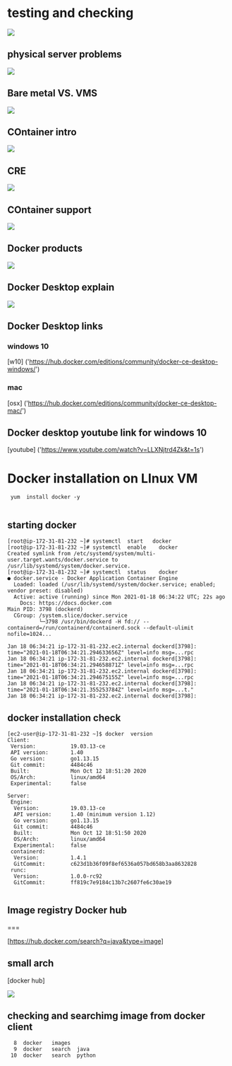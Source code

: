 # testing and checking 

<img src="test.png">

## physical server problems 

<img src="ph.png">


## Bare metal VS. VMS 

<img src="vms.png">

## COntainer intro 

<img src="creintro.png">


## CRE 
<img src="cre.png">


## COntainer support 

<img src="cresup.png">

## Docker products 

<img src="dockerpro.png">


## Docker Desktop explain 

<img src="dd.png">


## Docker Desktop links 

### windows 10 

[w10] ('https://hub.docker.com/editions/community/docker-ce-desktop-windows/')

### mac 

[osx] ('https://hub.docker.com/editions/community/docker-ce-desktop-mac/')

## Docker desktop youtube link for windows 10 

[youtube] ('https://www.youtube.com/watch?v=LLXNjtrd4Zk&t=1s')

# Docker installation on LInux VM 

```
 yum  install docker -y
 
 ```
 
 ## starting docker 
 
 ```
 [root@ip-172-31-81-232 ~]# systemctl  start   docker 
[root@ip-172-31-81-232 ~]# systemctl  enable    docker 
Created symlink from /etc/systemd/system/multi-user.target.wants/docker.service to /usr/lib/systemd/system/docker.service.
[root@ip-172-31-81-232 ~]# systemctl  status    docker 
● docker.service - Docker Application Container Engine
   Loaded: loaded (/usr/lib/systemd/system/docker.service; enabled; vendor preset: disabled)
   Active: active (running) since Mon 2021-01-18 06:34:22 UTC; 22s ago
     Docs: https://docs.docker.com
 Main PID: 3798 (dockerd)
   CGroup: /system.slice/docker.service
           └─3798 /usr/bin/dockerd -H fd:// --containerd=/run/containerd/containerd.sock --default-ulimit nofile=1024...

Jan 18 06:34:21 ip-172-31-81-232.ec2.internal dockerd[3798]: time="2021-01-18T06:34:21.294633656Z" level=info msg=...rpc
Jan 18 06:34:21 ip-172-31-81-232.ec2.internal dockerd[3798]: time="2021-01-18T06:34:21.294658871Z" level=info msg=...rpc
Jan 18 06:34:21 ip-172-31-81-232.ec2.internal dockerd[3798]: time="2021-01-18T06:34:21.294675155Z" level=info msg=...rpc
Jan 18 06:34:21 ip-172-31-81-232.ec2.internal dockerd[3798]: time="2021-01-18T06:34:21.355253784Z" level=info msg=...t."
Jan 18 06:34:21 ip-172-31-81-232.ec2.internal dockerd[3798]: 

```


## docker installation check 

```
[ec2-user@ip-172-31-81-232 ~]$ docker  version 
Client:
 Version:           19.03.13-ce
 API version:       1.40
 Go version:        go1.13.15
 Git commit:        4484c46
 Built:             Mon Oct 12 18:51:20 2020
 OS/Arch:           linux/amd64
 Experimental:      false

Server:
 Engine:
  Version:          19.03.13-ce
  API version:      1.40 (minimum version 1.12)
  Go version:       go1.13.15
  Git commit:       4484c46
  Built:            Mon Oct 12 18:51:50 2020
  OS/Arch:          linux/amd64
  Experimental:     false
 containerd:
  Version:          1.4.1
  GitCommit:        c623d1b36f09f8ef6536a057bd658b3aa8632828
 runc:
  Version:          1.0.0-rc92
  GitCommit:        ff819c7e9184c13b7c2607fe6c30ae19
  
  ```
  
  
  ## Image registry Docker hub 
  
  ===
  
  [https://hub.docker.com/search?q=java&type=image]
  
  
  
  ## small arch
  
  [docker hub]
  
  <img src="darch.png">
  
  ## checking and searchimg image from docker client 
  
  ```
    8  docker   images  
    9  docker   search  java 
   10  docker   search  python 
   
   ```
   

